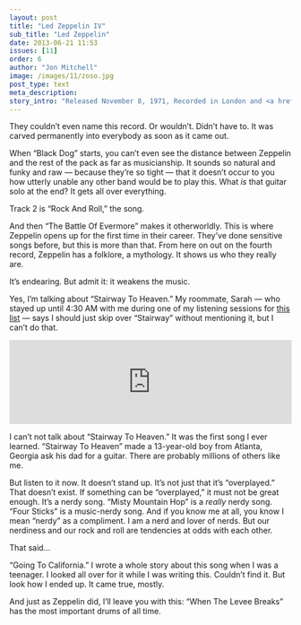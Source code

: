 ```yaml
---
layout: post
title: "Led Zeppelin IV"
sub_title: "Led Zeppelin"
date: 2013-06-21 11:53
issues: [11]
order: 6
author: "Jon Mitchell"
image: /images/11/zoso.jpg
post_type: text
meta_description: 
story_intro: "Released November 8, 1971, Recorded in London and <a href='http://en.wikipedia.org/wiki/Headley_Grange'>Headley Grange</a>, a remote country house in East Hampshire. Led Zeppelin’s fourth record, obviously."
---
```

They couldn’t even name this record. Or wouldn’t. Didn’t have to. It was carved permanently into everybody as soon as it came out.

When “Black Dog” starts, you can’t even see the distance between Zeppelin and the rest of the pack as far as musicianship. It sounds so natural and funky and raw — because they’re so tight — that it doesn’t occur to you how utterly unable any other band would be to play this. What *is* that guitar solo at the end? It gets all over everything.

Track 2 is “Rock And Roll,” the song.

And then “The Battle Of Evermore” makes it otherworldly. This is where Zeppelin opens up for the first time in their career. They’ve done sensitive songs before, but this is more than that. From here on out on the fourth record, Zeppelin has a folklore, a mythology. It shows us who they really are.

It’s endearing. But admit it: it weakens the music.

Yes, I’m talking about “Stairway To Heaven.” My roommate, Sarah — who stayed up until 4:30 AM with me during one of my listening sessions for [this list](/issue/11) — says I should just skip over “Stairway” without mentioning it, but I can’t do that.

<div class="flex-video">
  <iframe width="100%" src="http://www.youtube.com/embed/RD1KqbDdmuE" frameborder="0" allowfullscreen></iframe>
</div>

I can’t not talk about “Stairway To Heaven.” It was the first song I ever learned. “Stairway To Heaven” made a 13-year-old boy from Atlanta, Georgia ask his dad for a guitar. There are probably millions of others like me.

But listen to it now. It doesn’t stand up. It’s not just that it’s “overplayed.” That doesn’t exist. If something can be “overplayed,” it must not be great enough. It’s a nerdy song. “Misty Mountain Hop” is a *really* nerdy song. “Four Sticks” is a music-nerdy song. And if you know me at all, you know I mean “nerdy” as a compliment. I am a nerd and lover of nerds. But our nerdiness and our rock and roll are tendencies at odds with each other.

That said…

“Going To California.” I wrote a whole story about this song when I was a teenager. I looked all over for it while I was writing this. Couldn’t find it. But look how I ended up. It came true, mostly.

And just as Zeppelin did, I’ll leave you with this: “When The Levee Breaks” has the most important drums of all time.